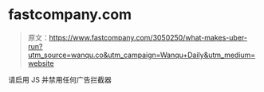 # fastcompany.com

> 原文：<https://www.fastcompany.com/3050250/what-makes-uber-run?utm_source=wanqu.co&utm_campaign=Wanqu+Daily&utm_medium=website>

请启用 JS 并禁用任何广告拦截器
